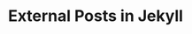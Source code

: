 ---
title: External Posts in Jekyll
layout: external
external_url: http://robots.thoughtbot.com/post/12345/external-posts-in-jekyll
---